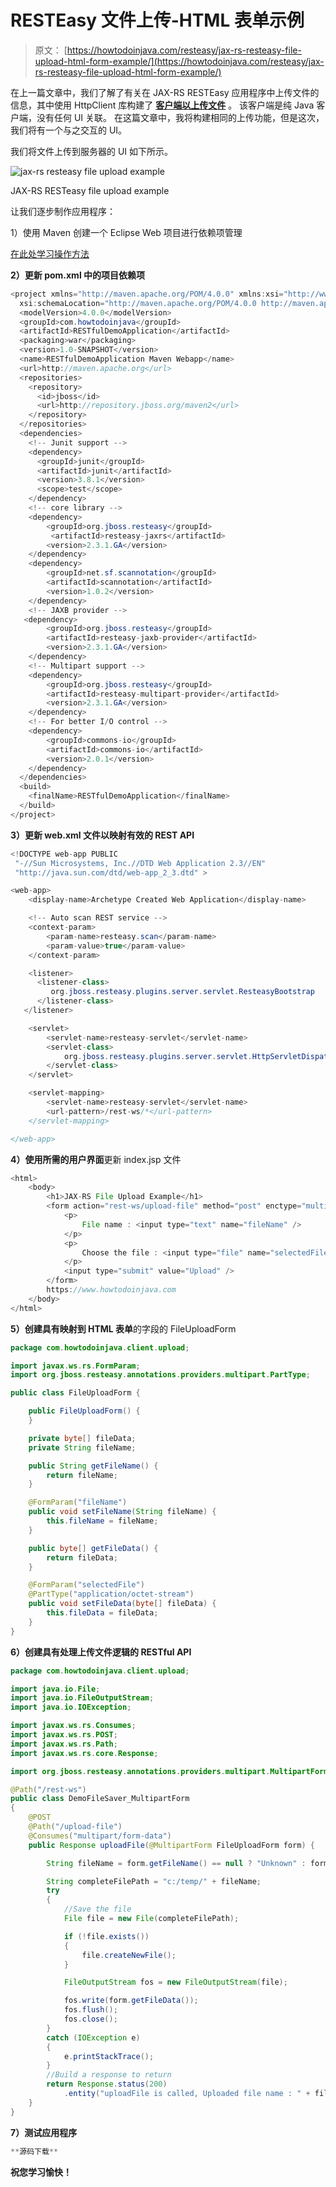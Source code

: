 # RESTEasy 文件上传-HTML 表单示例

> 原文： [https://howtodoinjava.com/resteasy/jax-rs-resteasy-file-upload-html-form-example/](https://howtodoinjava.com/resteasy/jax-rs-resteasy-file-upload-html-form-example/)

在上一篇文章中，我们了解了有关在 JAX-RS RESTEasy 应用程序中上传文件的信息，其中使用 HttpClient 库构建了 [**客户端以上传文件**](//howtodoinjava.com/resteasy/jax-rs-resteasy-file-upload-httpclient-example/ "JAX-RS RESTEasy file upload + httpclient example") 。 该客户端是纯 Java 客户端，没有任何 UI 关联。 在这篇文章中，我将构建相同的上传功能，但是这次，我们将有一个与之交互的 UI。

我们将文件上传到服务器的 UI 如下所示。

![jax-rs resteasy file upload example](img/17707ab3ba3b0c318f5afee540fe67b7.png)

JAX-RS RESTeasy file upload example



让我们逐步制作应用程序：

1）使用 Maven 创建一个 Eclipse Web 项目进行依赖项管理

[在此处学习操作方法](//howtodoinjava.com/maven/ "Maven Tutorials")

**2）更新 pom.xml 中的项目依赖项**

```java
<project xmlns="http://maven.apache.org/POM/4.0.0" xmlns:xsi="http://www.w3.org/2001/XMLSchema-instance"
  xsi:schemaLocation="http://maven.apache.org/POM/4.0.0 http://maven.apache.org/maven-v4_0_0.xsd">
  <modelVersion>4.0.0</modelVersion>
  <groupId>com.howtodoinjava</groupId>
  <artifactId>RESTfulDemoApplication</artifactId>
  <packaging>war</packaging>
  <version>1.0-SNAPSHOT</version>
  <name>RESTfulDemoApplication Maven Webapp</name>
  <url>http://maven.apache.org</url>
  <repositories>
   	<repository>
      <id>jboss</id>
      <url>http://repository.jboss.org/maven2</url>
   	</repository>
  </repositories>
  <dependencies>
  	<!-- Junit support -->
    <dependency>
      <groupId>junit</groupId>
      <artifactId>junit</artifactId>
      <version>3.8.1</version>
      <scope>test</scope>
    </dependency>
    <!-- core library -->
	<dependency>
		<groupId>org.jboss.resteasy</groupId>
		 <artifactId>resteasy-jaxrs</artifactId>
		<version>2.3.1.GA</version>
	</dependency>
	<dependency>
		<groupId>net.sf.scannotation</groupId>
		<artifactId>scannotation</artifactId>
		<version>1.0.2</version>
	</dependency>
	<!-- JAXB provider -->
   <dependency>
		<groupId>org.jboss.resteasy</groupId>
		<artifactId>resteasy-jaxb-provider</artifactId>
		<version>2.3.1.GA</version>
	</dependency>	
	<!-- Multipart support -->
	<dependency>
		<groupId>org.jboss.resteasy</groupId>
		<artifactId>resteasy-multipart-provider</artifactId>
		<version>2.3.1.GA</version>
	</dependency>
	<!-- For better I/O control -->
	<dependency>
		<groupId>commons-io</groupId>
		<artifactId>commons-io</artifactId>
		<version>2.0.1</version>
	</dependency>
  </dependencies>
  <build>
    <finalName>RESTfulDemoApplication</finalName>
  </build>
</project>

```

**3）更新 web.xml 文件以映射有效的 REST API**

```java
<!DOCTYPE web-app PUBLIC
 "-//Sun Microsystems, Inc.//DTD Web Application 2.3//EN"
 "http://java.sun.com/dtd/web-app_2_3.dtd" >

<web-app>
  	<display-name>Archetype Created Web Application</display-name>

  	<!-- Auto scan REST service -->
	<context-param>
		<param-name>resteasy.scan</param-name>
		<param-value>true</param-value>
	</context-param>

	<listener>
      <listener-class>
         org.jboss.resteasy.plugins.server.servlet.ResteasyBootstrap
      </listener-class>
   </listener>

	<servlet>
		<servlet-name>resteasy-servlet</servlet-name>
		<servlet-class>
			org.jboss.resteasy.plugins.server.servlet.HttpServletDispatcher
		</servlet-class>
	</servlet>

	<servlet-mapping>
		<servlet-name>resteasy-servlet</servlet-name>
		<url-pattern>/rest-ws/*</url-pattern>
	</servlet-mapping>

</web-app>

```

**4）使用所需的用户界面**更新 index.jsp 文件

```java
<html>
	<body>
		<h1>JAX-RS File Upload Example</h1>
		<form action="rest-ws/upload-file" method="post" enctype="multipart/form-data">
			<p>
				File name : <input type="text" name="fileName" />
			</p>
			<p>
				Choose the file : <input type="file" name="selectedFile" />
			</p>
			<input type="submit" value="Upload" />
		</form>
		https://www.howtodoinjava.com
	</body>
</html>

```

**5）创建具有映射到 HTML 表单**的字段的 FileUploadForm

```java
package com.howtodoinjava.client.upload;

import javax.ws.rs.FormParam;
import org.jboss.resteasy.annotations.providers.multipart.PartType;

public class FileUploadForm {

	public FileUploadForm() {
	}

	private byte[] fileData;
	private String fileName;

	public String getFileName() {
		return fileName;
	}

	@FormParam("fileName")
	public void setFileName(String fileName) {
		this.fileName = fileName;
	}

	public byte[] getFileData() {
		return fileData;
	}

	@FormParam("selectedFile")
	@PartType("application/octet-stream")
	public void setFileData(byte[] fileData) {
		this.fileData = fileData;
	}
}

```

**6）创建具有处理上传文件逻辑的 RESTful API**

```java
package com.howtodoinjava.client.upload;

import java.io.File;
import java.io.FileOutputStream;
import java.io.IOException;

import javax.ws.rs.Consumes;
import javax.ws.rs.POST;
import javax.ws.rs.Path;
import javax.ws.rs.core.Response;

import org.jboss.resteasy.annotations.providers.multipart.MultipartForm;

@Path("/rest-ws")
public class DemoFileSaver_MultipartForm 
{
	@POST
	@Path("/upload-file")
	@Consumes("multipart/form-data")
	public Response uploadFile(@MultipartForm FileUploadForm form) {

		String fileName = form.getFileName() == null ? "Unknown" : form.getFileName() ;

		String completeFilePath = "c:/temp/" + fileName;
		try 
		{
			//Save the file
			File file = new File(completeFilePath);

			if (!file.exists()) 
			{
				file.createNewFile();
			}

			FileOutputStream fos = new FileOutputStream(file);

			fos.write(form.getFileData());
			fos.flush();
			fos.close();
		} 
		catch (IOException e)
		{
			e.printStackTrace();
		}
		//Build a response to return
		return Response.status(200)
		    .entity("uploadFile is called, Uploaded file name : " + fileName).build();
	}
}	

```

**7）测试应用程序**

```java
**源码下载**
```

**祝您学习愉快！**